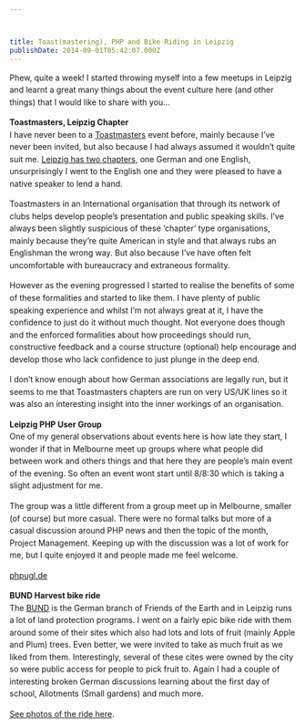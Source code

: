 ```yaml
---



title: Toast(mastering), PHP and Bike Riding in Leipzig
publishDate: 2014-09-01T05:42:07.000Z
---
```

<p class="p1"><span style="line-height: 1.538em;">Phew, quite a week! I started throwing myself into a few meetups in Leipzig and learnt a great many things about the event culture here (and other things) that I would like to share with you&hellip;<p class="p1"><strong><span style="line-height: 1.538em;">Toastmasters, Leipzig Chapter</strong><br /><span style="line-height: 1.538em;">I have never been to a <a href="https://www.toastmasters.org/" target="_blank">Toastmasters</a> event before, mainly because I&rsquo;ve never been invited, but also because I had always assumed it wouldn&rsquo;t quite suit me.&nbsp;<span style="line-height: 1.538em;"><a href="https://reports.toastmasters.org/findaclub/searchresults.cfm?Country=Germany&amp;State=&amp;City=Leipzig" target="_blank">Leipzig has two chapters</a>, one German and one English, unsurprisingly I went to the English one and they were pleased to have a native speaker to lend a hand.<p class="p1"><span style="line-height: 1.538em;">Toastmasters in an International organisation that through its network of clubs helps develop people&rsquo;s presentation and public speaking skills. I&rsquo;ve always been slightly suspicious of these &lsquo;chapter&rsquo; type organisations, mainly because they&rsquo;re quite American in style and that always rubs an Englishman the wrong way. But also because I&rsquo;ve have often felt uncomfortable with bureaucracy and extraneous formality.<p class="p1"><span style="line-height: 1.538em;">However as the evening progressed I started to realise the benefits of some of these formalities and started to like them. I have plenty of public speaking experience and whilst I&rsquo;m not always great at it, I have the confidence to just do it without much thought. Not everyone does though and the enforced formalities about how proceedings should run, constructive feedback and a course structure (optional) help encourage and develop those who lack confidence to just plunge in the deep end.<p class="p1"><span style="line-height: 1.538em;">I don&rsquo;t know enough about how German associations are legally run, but it seems to me that Toastmasters chapters are run on very US/UK lines so it was also an interesting insight into the inner workings of an organisation.<p class="p1"><span style="line-height: 1.538em;"><strong>Leipzig PHP User Group</strong><br /><span style="line-height: 1.538em;">One of my general observations about events here is how late they start, I wonder if that in Melbourne meet up groups where what people did between work and others things and that here they are people&rsquo;s main event of the evening. So often an event wont start until 8/8:30 which is taking a slight adjustment for me.<p class="p1"><span style="line-height: 1.538em;">The group was a little different from a group meet up in Melbourne, smaller (of course) but more casual. There were no formal talks but more of a casual discussion around PHP news and then the topic of the month, Project Management. Keeping up with the discussion was a lot of work for me, but I quite enjoyed it and people made me feel welcome.<p class="p1"><a href="https://phpugl.de" target="_blank"><span style="line-height: 1.538em;">phpugl.de</a><p class="p1"><span style="line-height: 1.538em;"><strong>BUND Harvest bike ride</strong><br /><span style="line-height: 1.538em;">The <a href="https://www.bund.net/" target="_blank">BUND</a> is the German branch of Friends of the Earth and in Leipzig runs a lot of land protection programs. I went on a fairly epic bike ride with them around some of their sites which also had lots and lots of fruit (mainly Apple and Plum) trees. Even better, we were invited to take as much fruit as we liked from them. Interestingly, several of these cites were owned by the city so were public access for people to pick fruit to. Again I had a couple of interesting broken German discussions learning about the first day of school, Allotments (Small gardens) and much more.<p class="p1"><span style="line-height: 1.538em;"><a href="https://www.flickr.com/photos/chrischinchilla/sets/72157646641788879/" target="_blank">See photos of the ride here</a>.
